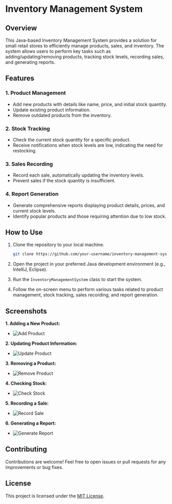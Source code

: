 # Inventory Management System

## Overview

This Java-based Inventory Management System provides a solution for small retail stores to efficiently manage products, sales, and inventory. The system allows users to perform key tasks such as adding/updating/removing products, tracking stock levels, recording sales, and generating reports.

## Features

### 1. Product Management
   - Add new products with details like name, price, and initial stock quantity.
   - Update existing product information.
   - Remove outdated products from the inventory.

### 2. Stock Tracking
   - Check the current stock quantity for a specific product.
   - Receive notifications when stock levels are low, indicating the need for restocking.

### 3. Sales Recording
   - Record each sale, automatically updating the inventory levels.
   - Prevent sales if the stock quantity is insufficient.

### 4. Report Generation
   - Generate comprehensive reports displaying product details, prices, and current stock levels.
   - Identify popular products and those requiring attention due to low stock.

## How to Use

1. Clone the repository to your local machine.

    ```bash
    git clone https://github.com/your-username/inventory-management-system.git
    ```

2. Open the project in your preferred Java development environment (e.g., IntelliJ, Eclipse).

3. Run the `InventoryManagementSystem` class to start the system.

4. Follow the on-screen menu to perform various tasks related to product management, stock tracking, sales recording, and report generation.

## Screenshots

**1. Adding a New Product:**
   - ![Add Product](screenshots/add_product.png)

**2. Updating Product Information:**
   - ![Update Product](screenshots/update_product.png)

**3. Removing a Product:**
   - ![Remove Product](screenshots/remove_product.png)

**4. Checking Stock:**
   - ![Check Stock](screenshots/check_stock.png)

**5. Recording a Sale:**
   - ![Record Sale](screenshots/record_sale.png)

**6. Generating a Report:**
   - ![Generate Report](screenshots/generate_report.png)

## Contributing

Contributions are welcome! Feel free to open issues or pull requests for any improvements or bug fixes.

## License

This project is licensed under the [MIT License](LICENSE).
